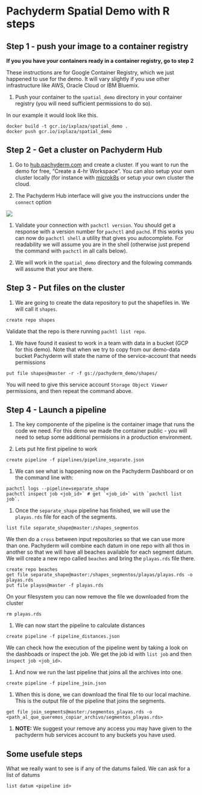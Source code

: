 # Pachyderm Spatial Demo with R steps

## Step 1 - push your image to a container registry

**If you you have your containers ready in a container registry, go to
step 2**

These instructions are for Google Container Registry, which we just
happened to use for the demo. It will vary slightly if you use other
infrastructure like AWS, Oracle Cloud or IBM Bluemix.

1.  Push your container to the `spatial_demo` directory in your
    container registry (you will need sufficient permissions to do so).

In our example it would look like this.

    docker build -t gcr.io/ixplaza/spatial_demo .
    docker push gcr.io/ixplaza/spatial_demo

## Step 2 - Get a cluster on Pachyderm Hub

1.  Go to [hub.pachyderm.com](https://hub.pachyderm.com) and create a
    cluster. If you want to run the demo for free, “Create a 4-hr
    Workspace”. You can also setup your own cluster locally (for
    instance with [microk8s](https://microk8s.com) or setup your own
    cluster the cloud.

2.  The Pachyderm Hub interface will give you the instruccions under the
    `connect` option

![](img/1.png)

1.  Validate your connection with `pachctl version`. You should get a
    response with a version number for `pachctl` and `pachd`. If this
    works you can now do `pachctl shell` a utility that gives you
    autocomplete. For readability we will assume you are in the shell
    (otherwise just prepend the command with `pachctl` in all calls
    below).

2.  We will work in the `spatial_demo` directory and the folowing
    commands will assume that your are there.

## Step 3 - Put files on the cluster

1.  We are going to create the data repository to put the shapefiles in.
    We will call it `shapes`.

<!-- -->

    create repo shapes

Validate that the repo is there running `pachtl list repo`.

1.  We have found it easiest to work in a team with data in a bucket
    (GCP for this demo). Note that when we try to copy from our
    demo-data bucket Pachyderm will state the name of the
    service-account that needs permissions

<!-- -->

    put file shapes@master -r -f gs://pachyderm_demo/shapes/

You will need to give this service account `Storage Object Viewer`
permissions, and then repeat the command above.

## Step 4 - Launch a pipeline

1.  The key componente of the pipeline is the container image that runs
    the code we need. For this demo we made the container public - you
    will need to setup some additional permisions in a production
    environment.

2.  Lets put hte first pipeline to work

<!-- -->

    create pipeline -f pipelines/pipeline_separate.json

1.  We can see what is happening now on the Pachyderm Dashboard or on
    the command line with:

<!-- -->

    pachctl logs --pipeline=separate_shape
    pachctl inspect job <job_id>` # get `<job_id>` with `pachctl list job`.

1.  Once the `separate_shape` pipeline has finished, we will use the
    `playas.rds` file for each of the segments.

<!-- -->

    list file separate_shape@master:/shapes_segmentos

We then do a `cross` between input repositories so that we can use more
than one. Pachyderm will combine each datum in one repo with all thos in
another so that we will have all beaches available for each segment
datum. We will create a new repo called `beaches` and bring the
`playas.rds` file there.

    create repo beaches
    get file separate_shape@master:/shapes_segmentos/playas/playas.rds -o playas.rds
    put file playas@master -f playas.rds

On your filesystem you can now remove the file we downloaded from the
cluster

    rm playas.rds

1.  We can now start the pipeline to calculate distances

<!-- -->

    create pipeline -f pipeline_distances.json

We can check how the execution of the pipeline went by taking a look on
the dashboads or inspect the job. We get the job id with `list job` and
then `inspect job <job_id>`.

1.  And now we run the last pipeline that joins all the archives into
    one.

<!-- -->

    create pipeline -f pipeline_join.json

1.  When this is done, we can download the final file to our local
    machine. This is the output file of the pipeline that joins the
    segments.

<!-- -->

    get file join_segments@master:/segmentos_playas.rds -o <path_al_que_queremos_copiar_archivo/segmentos_playas.rds>

1.  **NOTE:** We suggest your remove any access you may have given to
    the pachyderm hub services account to any buckets you have used.

## Some usefule steps

What we really want to see is if any of the datums failed. We can ask
for a list of datums

    list datum <pipeline id>
